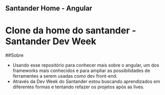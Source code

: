 ## Santander Home - Angular 
# Clone da home do santander - Santander Dev Week #

##Sobre
- Usando esse repositório para conhecer mais sobre o angular, um dos frameworks mais conhecidos e para ampliar as possibilidades de ferramentes a serem usadas como dev front-end.
- Através da Dev Week do Santander estou buscando aprendizados em diferentes formas e tentando refazer os projetos após as lives.

